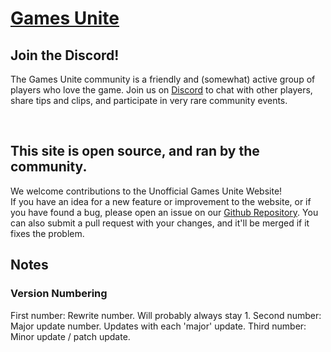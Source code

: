 # [Games Unite](https://gamesunite.dev/)

## Join the Discord!
The Games Unite community is a friendly and (somewhat) active group of players who love the game. Join us on <a href="https://discord.gg/zMmANqqFB5" target="_blank" title="Open in new tab">Discord</a> to chat with other players, share tips and clips, and participate in very rare community events.

<br>

## This site is open source, and ran by the community.
We welcome contributions to the Unofficial Games Unite Website! <br>
If you have an idea for a new feature or improvement to the website, or if you have found a bug, please open an issue on our <a href="https://github.com/MapleAtMorning/Games-Unite" target="_blank" title="Open in new tab">Github Repository</a>. You can also submit a pull request with your changes, and it'll be merged if it fixes the problem.

## Notes

### Version Numbering
First number: Rewrite number. Will probably always stay 1.
Second number: Major update number. Updates with each 'major' update.
Third number: Minor update / patch update.
